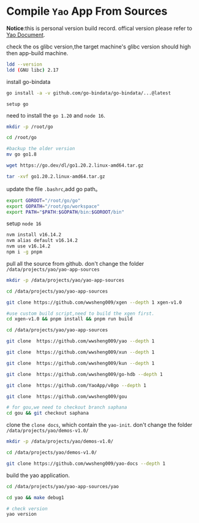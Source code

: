 # Compile `Yao` App From Sources

**Notice**:this is personal version build record. offical version please refer to [Yao Document](https://yaoapps.com/doc/%E4%B8%93%E5%AE%B6/%E6%BA%90%E7%A0%81%E7%BC%96%E8%AF%91).

check the os glibc version,the target machine's glibc version should high then app-build machine.

```sh
ldd --version
ldd (GNU libc) 2.17
```

install go-bindata

```sh
go install -a -v github.com/go-bindata/go-bindata/...@latest
```

`setup go`

need to install the `go 1.20` and `node 16`.

```sh
mkdir -p /root/go

cd /root/go

#backup the older version
mv go go1.8

wget https://go.dev/dl/go1.20.2.linux-amd64.tar.gz

tar -xvf go1.20.2.linux-amd64.tar.gz

```

update the file `.bashrc`,add go path。

```sh
export GOROOT="/root/go/go"
export GOPATH="/root/go/workspace"
export PATH="$PATH:$GOPATH/bin:$GOROOT/bin"
```

setup `node 16`

```sh
nvm install v16.14.2
nvm alias default v16.14.2
nvm use v16.14.2
npm i -g pnpm
```

pull all the source from github. don't change the folder `/data/projects/yao/yao-app-sources`

```sh
mkdir -p /data/projects/yao/yao-app-sources

cd /data/projects/yao/yao-app-sources

git clone https://github.com/wwsheng009/xgen --depth 1 xgen-v1.0

#use custom build script,need to build the xgen first.
cd xgen-v1.0 && pnpm install && pnpm run build

cd /data/projects/yao/yao-app-sources

git clone  https://github.com/wwsheng009/yao --depth 1

git clone  https://github.com/wwsheng009/xun --depth 1

git clone  https://github.com/wwsheng009/kun --depth 1

git clone  https://github.com/wwsheng009/go-hdb --depth 1

git clone  https://github.com/YaoApp/v8go --depth 1

git clone  https://github.com/wwsheng009/gou

# for gou,we need to checkout branch saphana
cd gou && git checkout saphana
```

clone the `clone docs`, which contain the `yao-init`. don't change the folder `/data/projects/yao/demos-v1.0/`

```sh
mkdir -p /data/projects/yao/demos-v1.0/

cd /data/projects/yao/demos-v1.0/

git clone https://github.com/wwsheng009/yao-docs --depth 1
```

build the yao application.

```sh
cd /data/projects/yao/yao-app-sources/yao

cd yao && make debug1

# check version
yao version
```
